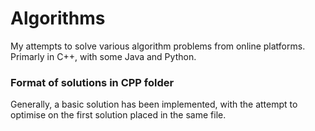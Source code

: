 # Algorithms
My attempts to solve various algorithm problems from online platforms. Primarly in C++, with some Java and Python.

### Format of solutions in CPP folder
Generally, a basic solution has been implemented, with the attempt to optimise on the first solution placed in the same file.